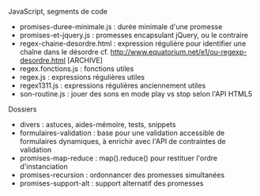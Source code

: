 JavaScript, segments de code


* promises-duree-minimale.js : durée minimale d'une promesse
* promises-et-jquery.js : promesses encapsulant jQuery, ou le contraire
* regex-chaine-desordre.html : expression régulière pour identifier une chaîne dans le désordre cf. http://www.equatorium.net/e1/ou-regexp-desordre.html [ARCHIVE]
* regex.fonctions.js : fonctions utiles
* regex.js : expressions régulières utiles
* regex1311.js : expressions régulières anciennement utiles
* son-routine.js : jouer des sons en mode play vs stop selon l'API HTML5


Dossiers

* divers : astuces, aides-mémoire, tests, snippets
* formulaires-validation : base pour une validation accessible de formulaires dynamiques, à enrichir avec l'API de contraintes de validation
* promises-map-reduce : map().reduce() pour restituer l'ordre d'instanciation
* promises-recursion : ordonnancer des promesses simultanées
* promises-support-alt : support alternatif des promesses
